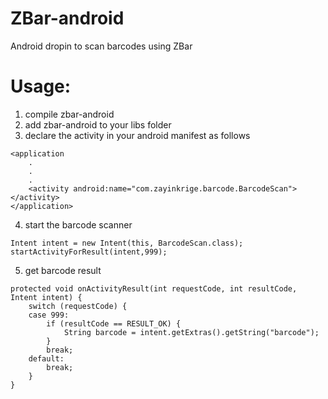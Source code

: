 ZBar-android
============

Android dropin to scan barcodes using ZBar


Usage:
======
1) compile zbar-android
2) add zbar-android to your libs folder
3) declare the activity in your android manifest as follows
```
<application
	.
	.
	.
    <activity android:name="com.zayinkrige.barcode.BarcodeScan"></activity>
</application>
```
4) start the barcode scanner 
```
Intent intent = new Intent(this, BarcodeScan.class);
startActivityForResult(intent,999);
```
5) get barcode result
```
protected void onActivityResult(int requestCode, int resultCode, Intent intent) {
	switch (requestCode) {
	case 999:
		if (resultCode == RESULT_OK) {
			String barcode = intent.getExtras().getString("barcode");
		}
		break;
	default:
		break;
	}
}
```